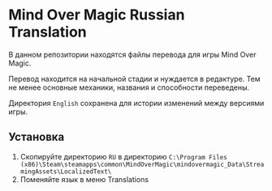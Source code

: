 # Mind Over Magic Russian Translation
В данном репозитории находятся файлы перевода для игры Mind Over Magic.

Перевод находится на начальной стадии и нуждается в редактуре. Тем не менее основные механики, названия и способности переведены.

Директория `English` сохранена для истории изменений между версиями игры.

## Установка
1. Скопируйте директорию `RU` в директорию
`C:\Program Files (x86)\Steam\steamapps\common\MindOverMagic\mindovermagic_Data\StreamingAssets\LocalizedText\`
2. Поменяйте язык в меню Translations
